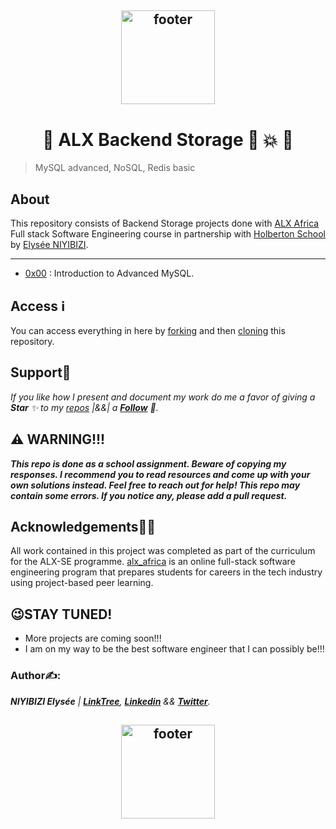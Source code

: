 <p align="center">
<h2 align="center"><img align="center" src="https://assets.imaginablefutures.com/media/images/ALX_Logo.max-200x150.png" alt="footer" width="150"  height="150"/></h2>

<h1 align="center">📁 ALX Backend Storage 🏪 💥 🏬</h1>

> MySQL advanced, NoSQL, Redis basic

## About
This repository consists of Backend Storage projects done with [ALX Africa](https://www.alxafrica.com/) Full stack Software Engineering course in partnership with [Holberton School](https://www.holbertonschool.com/) by [Elysée NIYIBIZI](https://github.com/elyse502).

---

- [0x00](./0x00-MySQL_Advanced) : Introduction to Advanced MySQL.
<!--
- [0x01](./0x01-ES6_promise) : Promises (how, why, and what).
- [0x02](./0x02-ES6_classes) : Classes and Metroprogramming.
- [0x03](./0x03-ES6_data_manipulation) : Map, filter and reduce.
- [0x04](./0x04-TypeScript) : Types, Interfaces, Classes, Functions. -->

## Access ℹ️
You can access everything in here by [forking](https://docs.github.com/en/get-started/quickstart/fork-a-repo) and then [cloning](https://docs.github.com/en/repositories/creating-and-managing-repositories/cloning-a-repository) this repository.

## Support🎉
_If you like how I present and document my work do me a favor of giving a **Star** ✨ to my [repos](https://github.com/elyse502?tab=repositories) |&&| a [**Follow**](https://github.com/elyse502) 👥._

## ⚠️ WARNING!!!
**_This repo is done as a school assignment. Beware of copying my responses. I recommend you to read resources and come up with your own solutions instead. Feel free to reach out for help!
This repo may contain some errors. If you notice any, please add a pull request._**

## Acknowledgements🤜🤛
All work contained in this project was completed as part of the curriculum for the ALX-SE programme. [alx_africa](https://www.alxafrica.com/) is an online full-stack software engineering program that prepares students for careers in the tech industry using project-based peer learning.
## 😉STAY TUNED!
* More projects are coming soon!!!
* I am on my way to be the best software engineer that I can possibly be!!!

### Author✍️:
*__NIYIBIZI Elysée__ | [**LinkTree**](https://linktr.ee/niyibizi_elysee), [**Linkedin**](https://www.linkedin.com/in/niyibizi-elys%C3%A9e/) && [**Twitter**](https://twitter.com/Niyibizi_Elyse).*

<p align="center">
<h2 align="center"><img align="center" src="https://github.com/elyse502/AirBnB_clone/assets/125453474/ab3c1e01-2b98-47ae-96b7-37c07c85a2f1" alt="footer" width="150"  height="150"/></h2>













